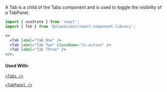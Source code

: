 A Tab is a child of the Tabs component and is used to toggle the visibility of a TabPanel.

```jsx
import { useState } from 'react';
import { Tab } from '@alaneicker/react-component-library';

<>
  <Tab label="Tab One" />
  <Tab label="Tab Two" className="is-active" />
  <Tab label="Tab Three" />
</>;
```

#### Used With:

[`<Tabs />`](/#/Content/Tabs)

[`<TabPanel />`](/#/Content/TabPanel)
